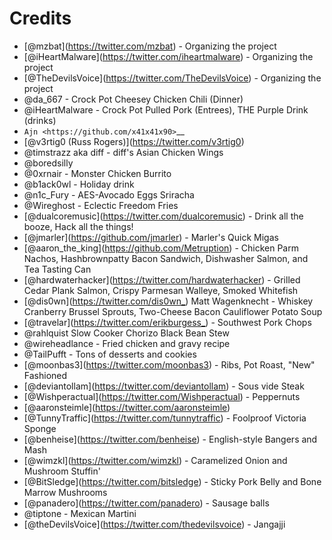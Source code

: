 Credits
=======

-   \[\@mzbat\](<https://twitter.com/mzbat>) - Organizing the project
-   \[\@iHeartMalware\](<https://twitter.com/iheartmalware>) -
    Organizing the project
-   \[\@TheDevilsVoice\](<https://twitter.com/TheDevilsVoice>) -
    Organizing the project
-   \@da\_667 - Crock Pot Cheesey Chicken Chili (Dinner)
-   \@iHeartMalware - Crock Pot Pulled Pork (Entrees), THE Purple Drink
    (drinks)
-   `Ajn <https://github.com/x41x41x90>`\_\_
-   \[\@v3rtig0 (Russ Rogers)\](<https://twitter.com/v3rtig0>)
-   \@timstrazz aka diff - diff's Asian Chicken Wings
-   \@boredsilly
-   \@0xrnair - Monster Chicken Burrito
-   \@b1ack0wl - Holiday drink
-   \@n1c\_Fury - AES-Avocado Eggs Sriracha
-   \@Wireghost - Eclectic Freedom Fries
-   \[\@dualcoremusic\](<https://twitter.com/dualcoremusic>) - Drink all
    the booze, Hack all the things!
-   \[\@jmarler\](<https://github.com/jmarler>) - Marler's Quick Migas
-   \[\@aaron\_the\_king\](<https://github.com/Metruption>) - Chicken
    Parm Nachos, Hashbrownpatty Bacon Sandwich, Dishwasher Salmon, and
    Tea Tasting Can
-   \[\@hardwaterhacker\](<https://twitter.com/hardwaterhacker>) -
    Grilled Cedar Plank Salmon, Crispy Parmesan Walleye, Smoked
    Whitefish
-   \[\@dis0wn\](<https://twitter.com/dis0wn_>) Matt Wagenknecht -
    Whiskey Cranberry Brussel Sprouts, Two-Cheese Bacon Cauliflower
    Potato Soup
-   \[\@travelar\](<https://twitter.com/erikburgess_>) - Southwest Pork
    Chops
-   \@rahlquist Slow Cooker Chorizo Black Bean Stew
-   \@wireheadlance - Fried chicken and gravy recipe
-   \@TailPufft - Tons of desserts and cookies
-   \[\@moonbas3\](<https://twitter.com/moonbas3>) - Ribs, Pot Roast,
    "New" Fashioned
-   \[\@deviantollam\](<https://twitter.com/deviantollam>) - Sous vide
    Steak
-   \[\@Wishperactual\](<https://twitter.com/Wishperactual>) -
    Peppernuts
-   \[\@aaronsteimle\](<https://twitter.com/aaronsteimle>)
-   \[\@TunnyTraffic\](<https://twitter.com/tunnytraffic>) - Foolproof
    Victoria Sponge
-   \[\@benheise\](<https://twitter.com/benheise>) - English-style
    Bangers and Mash
-   \[\@wimzkl\](<https://twitter.com/wimzkl>) - Caramelized Onion and
    Mushroom Stuffin'
-   \[\@BitSledge\](<https://twitter.com/bitsledge>) - Sticky Pork Belly
    and Bone Marrow Mushrooms
-   \[\@panadero\](<https://twitter.com/panadero>) - Sausage balls
-   \@tiptone - Mexican Martini
-   \[\@theDevilsVoice\](<https://twitter.com/thedevilsvoice>) -
    Jangajji
